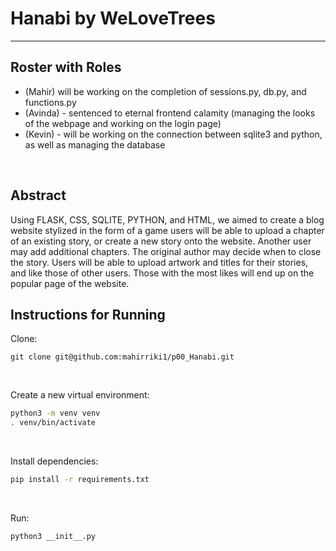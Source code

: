 # Hanabi by WeLoveTrees
---
## Roster with Roles
- (Mahir) will be working on the completion of sessions.py, db.py, and functions.py
- (Avinda) - sentenced to eternal frontend calamity (managing the looks of the webpage and working on the login page)
- (Kevin) - will be working on the connection between sqlite3 and python, as well as managing the database
<br>

## Abstract
Using FLASK, CSS, SQLITE, PYTHON, and HTML, we aimed to create a blog website stylized in the form of a game users will be able to upload a chapter of an existing story, or create a new story onto the website. Another 
user may add additional chapters. The original author may decide when to close the story. Users will be able to upload artwork and titles for their stories, and like those of other users. Those with the most likes will end up on the popular page of the website.
<br>


## Instructions for Running

Clone:
```
git clone git@github.com:mahirriki1/p00_Hanabi.git
```
<br>

Create a new virtual environment:
```bash
python3 -m venv venv
. venv/bin/activate
```
<br>

Install dependencies:
```bash
pip install -r requirements.txt
```
<br>

Run:
```bash
python3 __init__.py
```
